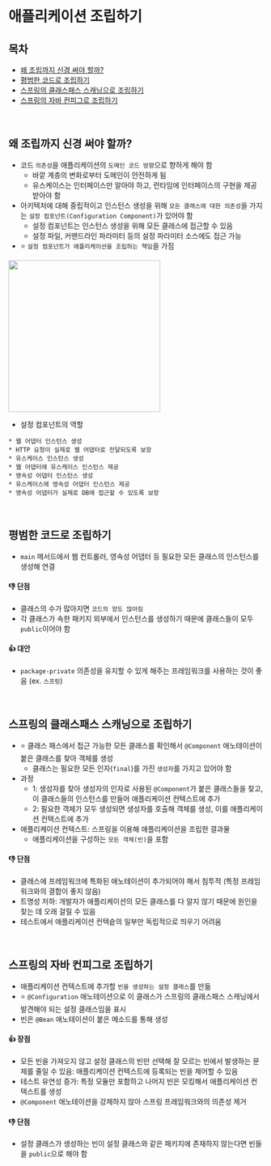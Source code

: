 # 애플리케이션 조립하기

## 목차
* [왜 조립까지 신경 써야 할까?](#왜-조립까지-신경-써야-할까)
* [평범한 코드로 조립하기](#평범한-코드로-조립하기)
* [스프링의 클래스패스 스캐닝으로 조립하기](#스프링의-클래스패스-스캐닝으로-조립하기)
* [스프링의 자바 컨피그로 조립하기](#스프링의-자바-컨피그로-조립하기)

<br>

## 왜 조립까지 신경 써야 할까?
* 코드 `의존성`을 애플리케이션의 `도메인 코드 방향`으로 향하게 해야 함
  * 바깥 계층의 변화로부터 도메인이 안전하게 됨
  * 유스케이스는 인터페이스만 알아야 하고, 런타임에 인터페이스의 구현을 제공 받아야 함
* 아키텍처에 대해 중립적이고 인스턴스 생성을 위해 `모든 클래스에 대한 의존성`을 가지는 `설정 컴포넌트(Configuration Component)`가 있어야 함
  * 설정 컴포넌트는 인스턴스 생성을 위해 모든 클래스에 접근할 수 있음
  * 설정 파일, 커맨드라인 파라미터 등의 설정 파라미터 소스에도 접근 가능
* ⭐ `설정 컴포넌트가 애플리케이션을 조립하는 책임`을 가짐

<img src="https://github.com/HYEEWON/clean-architecture-1/assets/38900338/7af57149-2b74-445c-b1d5-b08ad9c86055" height="300px">

* 설정 컴포넌트의 역할

```
* 웹 어댑터 인스턴스 생성
* HTTP 요청이 실제로 웹 어댑터로 전달되도록 보장
* 유스케이스 인스턴스 생성
* 웹 어댑터에 유스케이스 인스턴스 제공
* 영속성 어댑터 인스턴스 생성
* 유스케이스에 영속성 어댑터 인스턴스 제공
* 영속성 어댑터가 실제로 DB에 접근할 수 있도록 보장
```

<br>

## 평범한 코드로 조립하기

* `main` 메서드에서 웹 컨트롤러, 영속성 어댑터 등 필요한 모든 클래스의 인스턴스를 생성해 연결

#### 👎 단점
* 클래스의 수가 많아지면 `코드의 양도 많아짐`
* 각 클래스가 속한 패키지 외부에서 인스턴스를 생성하기 때문에 클래스들이 모두 `public`이어야 함

#### 👍 대안
* `package-private` 의존성을 유지할 수 있게 해주는 프레임워크를 사용하는 것이 좋음 (ex. `스프링`)

<br>

## 스프링의 클래스패스 스캐닝으로 조립하기

* ⭐ 클래스 패스에서 접근 가능한 모든 클래스를 확인해서 `@Component` 애노테이션이 붙은 클래스를 찾아 객체를 생성
  * 클래스는 필요한 모든 인자(`final`)를 가진 `생성자`를 가지고 있어야 함
* 과정  
  * 1: 생성자를 찾아 생성자의 인자로 사용된 `@Component`가 붙은 클래스들을 찾고, 이 클래스들의 인스턴스를 만들어 애플리케이션 컨텍스트에 추가
  * 2: 필요한 객체가 모두 생성되면 생성자를 호출해 객체를 생성, 이를 애플리케이션 컨텍스트에 추가
* 애플리케이션 컨텍스트: 스프링을 이용해 애플리케이션을 조립한 결과물
  * 애플리케이션을 구성하는 `모든 객체(빈)`을 포함

#### 👎 단점
* 클래스에 프레임워크에 특화된 애노테이션이 추가되어야 해서 침투적 (특정 프레임워크와의 결합이 좋지 않음)
* 트명성 저하: 개발자가 애플리케이션의 모든 클래스를 다 알지 않기 때문에 원인을 찾는 데 오래 걸릴 수 있음
* 테스트에서 애플리케이션 컨텍슽의 일부만 독립적으로 띄우기 어려움

<br>

## 스프링의 자바 컨피그로 조립하기

* 애플리케이션 컨텍스트에 추가할 `빈을 생성하는 설정 클래스`를 만듦
* ⭐ `@Configuration` 애노테이션으로 이 클래스가 스프링의 클래스패스 스캐닝에서 발견해야 되는 설정 클래스임을 표시
* 빈은 `@Bean` 애노테이션이 붙은 메소드를 통해 생성

#### 👍 장점
* 모든 빈을 가져오지 않고 설정 클래스의 빈만 선택해 잘 모르는 빈에서 발생하는 문제를 줄일 수 있음: 애플리케이션 컨텍스트에 등록되는 빈을 제어할 수 있음
* 테스트 유연성 증가: 특정 모듈만 포함하고 나머지 빈은 모킹해서 애플리케이션 컨텍스트를 생성
* `@Component` 애노테이션을 강제하지 않아 스프링 프레임워크와의 의존성 제거

#### 👎 단점
* 설정 클래스가 생성하는 빈이 설정 클래스와 같은 패키지에 존재하지 않는다면 빈들을 `public`으로 해야 함
